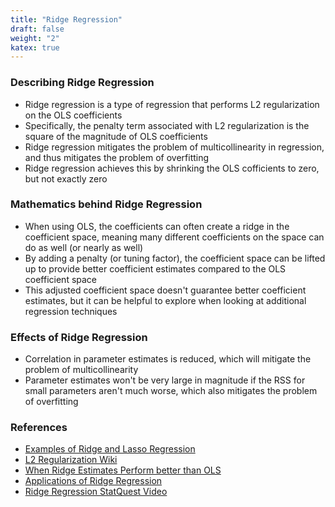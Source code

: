 ```yaml
---
title: "Ridge Regression"
draft: false
weight: "2"
katex: true
---
```


### Describing Ridge Regression
- Ridge regression is a type of regression that performs L2 regularization on the OLS coefficients
- Specifically, the penalty term associated with L2 regularization is the square of the magnitude of OLS coefficients
- Ridge regression mitigates the problem of multicollinearity in regression, and thus mitigates the problem of overfitting
- Ridge regression achieves this by shrinking the OLS cofficients to zero, but not exactly zero

### Mathematics behind Ridge Regression
- When using OLS, the coefficients can often create a ridge in the coefficient space, meaning many different coefficients on the space can do as well (or nearly as well)
- By adding a penalty (or tuning factor), the coefficient space can be lifted up to provide better coefficient estimates compared to the OLS coefficient space
- This adjusted coefficient space doesn't guarantee better coefficient estimates, but it can be helpful to explore when looking at additional regression techniques

### Effects of Ridge Regression
- Correlation in parameter estimates is reduced, which will mitigate the problem of multicollinearity
- Parameter estimates won't be very large in magnitude if the RSS for small parameters aren't much worse, which also mitigates the problem of overfitting

### References
- [Examples of Ridge and Lasso Regression](https://www.analyticsvidhya.com/blog/2016/01/complete-tutorial-ridge-lasso-regression-python/)
- [L2 Regularization Wiki](https://en.wikipedia.org/wiki/Tikhonov_regularization)
- [When Ridge Estimates Perform better than OLS](https://stats.stackexchange.com/questions/118712/why-does-ridge-estimate-become-better-than-ols-by-adding-a-constant-to-the-diago/119708)
- [Applications of Ridge Regression](https://medium.com/@rrfd/what-is-ridge-regression-applications-in-python-6ed3acbb2aaf)
- [Ridge Regression StatQuest Video](https://www.youtube.com/watch?v=Q81RR3yKn30)
